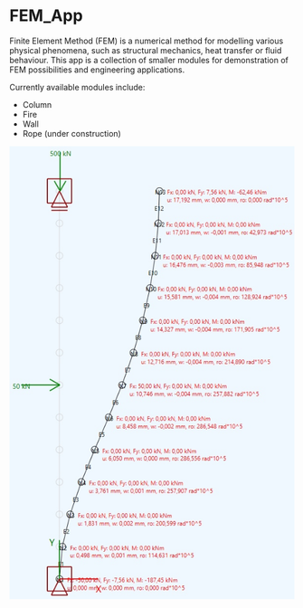 # FEM_App

Finite Element Method (FEM) is a numerical method for modelling various physical phenomena, such as structural mechanics, heat transfer or fluid behaviour. This app is a collection of smaller modules for demonstration of FEM possibilities and engineering applications.

Currently available modules include:
* Column
* Fire
* Wall
* Rope (under construction)

![FEM Column](https://github.com/RossCZ/FEM_App/blob/97ca9f01fcbbd89bd479eae146268a26e63a467b/0_Examples/FEM%20Column.jpg)
